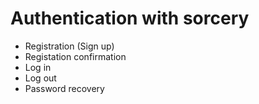# Authentication with sorcery

* Registration (Sign up)
* Registation confirmation
* Log in
* Log out
* Password recovery 

